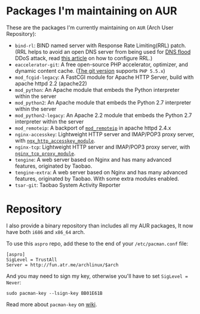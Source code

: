 Packages I'm maintaining on AUR
======

These are the packages I'm currently maintaining on `AUR` (Arch User Repository):

* `bind-rl`: BIND named server with Response Rate Limiting(RRL) patch. (RRL helps to avoid an open DNS server from being used for [DNS flood](http://blog.cloudflare.com/the-ddos-that-knocked-spamhaus-offline-and-ho) DDoS attack, read [this article](http://www.redbarn.org/dns/ratelimits) on how to configure RRL.)
* `eaccelerator-git`: A free open-source PHP accelerator, optimizer, and dynamic content cache. ([The git version](https://github.com/eaccelerator/eaccelerator) supports `PHP 5.5.x`)
* `mod_fcgid-legacy`: A FastCGI module for Apache HTTP Server, build with apache httpd 2.2 (apache22)
* `mod_python`: An Apache module that embeds the Python interpreter within the server
* `mod_python2`: An Apache module that embeds the Python 2.7 interpreter within the server
* `mod_python2-legacy`: An Apache 2.2 module that embeds the Python 2.7 interpreter within the server
* `mod_remoteip`: A backport of [`mod_remoteip`](http://httpd.apache.org/docs/current/mod/mod_remoteip.html) in apache httpd 2.4.x
* `nginx-accesskey`: Lightweight HTTP server and IMAP/POP3 proxy server, with [`ngx_http_accesskey_module`](http://wiki.nginx.org/HttpAccessKeyModule).
* `nginx-tcp`: Lightweight HTTP server and IMAP/POP3 proxy server, with [`nginx_tcp_proxy_module`](https://github.com/yaoweibin/nginx_tcp_proxy_module).
* `tengine`: A web server based on Nginx and has many advanced features, originated by Taobao.
* `tengine-extra`: A web server based on Nginx and has many advanced features, originated by Taobao. With some extra modules enabled.
* `tsar-git`: Taobao System Activity Reporter

Repository
======

I also provide a binary repository than includes all my AUR packages, It now have both `i686` and `x86_64` arch.

To use this `aspro` repo, add these to the end of your `/etc/pacman.conf` file:

    [aspro]
    SigLevel = TrustAll
    Server = http://fun.atr.me/archlinux/$arch

And you may need to sign my key, otherwise you'll have to set `SigLevel = Never`:

    sudo pacman-key --lsign-key BB01E61B

Read more about `pacman-key` on [wiki](https://wiki.archlinux.org/index.php/Pacman-key).
